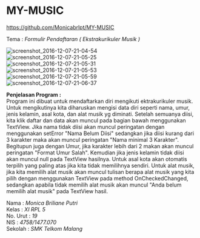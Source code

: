 # MY-MUSIC

https://github.com/Monicabrlpt/MY-MUSIC

Tema : _Formulir Pendaftaran ( Ekstrakurikuler Musik )_

![screenshot_2016-12-07-21-04-54](https://cloud.githubusercontent.com/assets/22133379/20970946/ef270f0e-bc22-11e6-8c32-f8e1d0f6ab38.png) <br>
![screenshot_2016-12-07-21-05-25](https://cloud.githubusercontent.com/assets/22133379/20970945/ef26695a-bc22-11e6-81be-b40646a1c687.png) <br>
![screenshot_2016-12-07-21-05-31](https://cloud.githubusercontent.com/assets/22133379/20970948/ef2749a6-bc22-11e6-8fe0-d70ec4c4dd8d.png) <br>
![screenshot_2016-12-07-21-05-53](https://cloud.githubusercontent.com/assets/22133379/20970947/ef275c0c-bc22-11e6-8263-b4785161601b.png) <br>
![screenshot_2016-12-07-21-05-59](https://cloud.githubusercontent.com/assets/22133379/20970949/ef2b2102-bc22-11e6-80da-a8d066244b1a.png) <br>
![screenshot_2016-12-07-21-06-37](https://cloud.githubusercontent.com/assets/22133379/20970950/ef2c1e5e-bc22-11e6-99bf-7814163861c7.png) <br>

__Penjelasan Program :__ <br>
Program ini dibuat untuk mendaftarkan diri mengikuti ektrakurikuler musik. Untuk mengikutinya kita diharuskan mengisi data diri seperti nama, umur, jenis kelamin, asal kota, dan alat musik yg diminati. Setelah semuanya diisi, kita klik daftar dan data akan muncul pada bagian bawah menggunakan TextView. Jika nama tidak diisi akan muncul peringatan dengan menggunakan setError "Nama Belum Diisi" sedangkan jika diisi kurang dari 3 karakter maka akan muncul peringatan "Nama minimal 3 Karakter". Begitupun juga dengan Umur, jika karakter lebih dari 2 makan akan muncul peringatan "Format Umur Salah". Kemudian jika jenis kelamin tidak diisi akan muncul null pada TextView hasilnya. Untuk asal kota akan otomatis terpilih yang paling atas jika kita tidak memilihnya sendiri. Untuk alat musik, jika kita memilih alat musik akan muncul tulisan berapa alat musik yang kita pilih dengan menggunakan TextView pada method OnCheckedChanged, sedangkan apabila tidak memilih alat musik akan muncul "Anda belum memilih alat musik" pada TextView hasil.

Nama      : _Monica Briliane Putri_ <br>
Kelas     : _XI RPL 5_ <br>
No. Urut  : _19_ <br>
NIS       : _4758/1477.070_ <br>
Sekolah   : _SMK Telkom Malang_ <br>

